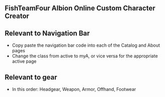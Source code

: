 ## FishTeamFour Albion Online Custom Character Creator

## Relevant to Navigation Bar
- Copy paste the navigation bar code into each of the Catalog and About pages
- Change the class from active to myA, or vice versa for the appropriate active page

## Relevant to gear
- In this order: Headgear, Weapon, Armor, Offhand, Footwear
